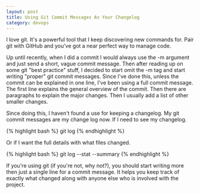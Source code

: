 ```yaml
---
layout: post
title: Using Git Commit Messages As Your Changelog
category: devops
---
```

I love git. It's a powerful tool that I keep discovering new commands for. Pair git with GitHub and you've got a near perfect way to manage code.

Up until recently, when I did a commit I would always use the -m argument and just send a short, vague commit message. Then after reading up on some git "best practice" stuff, I decided to start omit the -m tag and start writing "proper" git commit messages. Since I've done this, unless the commit can be explained in one line, I've been using a full commit message. The first line explains the general overview of the commit. Then there are paragraphs to explain the major changes. Then I usually add a list of other smaller changes.

Since doing this, I haven't found a use for keeping a changelog. My git commit messages are my change log now. If I need to see my changelog.

{% highlight bash %}
git log
{% endhighlight %}

Or if I want the full details with what files changed.

{% highlight bash %}
git log --stat --summary
{% endhighlight %}

If you're using git (if you're not, why not?), you should start writing more then just a single line for a commit message. It helps you keep track of exactly what changed along with anyone else who is involved with the project.
